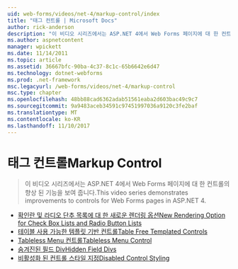 ```yaml
---
uid: web-forms/videos/net-4/markup-control/index
title: "태그 컨트롤 | Microsoft Docs"
author: rick-anderson
description: "이 비디오 시리즈에서는 ASP.NET 4에서 Web Forms 페이지에 대 한 컨트롤의 향상 된 기능을 보여 줍니다."
ms.author: aspnetcontent
manager: wpickett
ms.date: 11/14/2011
ms.topic: article
ms.assetid: 36667bfc-90ba-4c37-8c1c-65b6642e6d47
ms.technology: dotnet-webforms
ms.prod: .net-framework
msc.legacyurl: /web-forms/videos/net-4/markup-control
msc.type: chapter
ms.openlocfilehash: 48bb88cad6362adab51561eaba2d603bac49c9c7
ms.sourcegitcommit: 9a9483aceb34591c97451997036a9120c3fe2baf
ms.translationtype: MT
ms.contentlocale: ko-KR
ms.lasthandoff: 11/10/2017
---
```

<a name="markup-control"></a><span data-ttu-id="45f48-103">태그 컨트롤</span><span class="sxs-lookup"><span data-stu-id="45f48-103">Markup Control</span></span>
====================
> <span data-ttu-id="45f48-104">이 비디오 시리즈에서는 ASP.NET 4에서 Web Forms 페이지에 대 한 컨트롤의 향상 된 기능을 보여 줍니다.</span><span class="sxs-lookup"><span data-stu-id="45f48-104">This video series demonstrates improvements to controls for Web Forms pages in ASP.NET 4.</span></span>


- [<span data-ttu-id="45f48-105">확인란 및 라디오 단추 목록에 대 한 새로운 렌더링 옵션</span><span class="sxs-lookup"><span data-stu-id="45f48-105">New Rendering Option for Check Box Lists and Radio Button Lists</span></span>](aspnet-4-quick-hit-new-rendering-option-for-check-box-lists-and-radio-button-lists.md)
- [<span data-ttu-id="45f48-106">테이블 사용 가능한 템플릿 기반 컨트롤</span><span class="sxs-lookup"><span data-stu-id="45f48-106">Table Free Templated Controls</span></span>](aspnet-4-quick-hit-table-free-templated-controls.md)
- [<span data-ttu-id="45f48-107">Tableless Menu 컨트롤</span><span class="sxs-lookup"><span data-stu-id="45f48-107">Tableless Menu Control</span></span>](aspnet-4-quick-hit-tableless-menu-control.md)
- [<span data-ttu-id="45f48-108">숨겨진된 필드 Div</span><span class="sxs-lookup"><span data-stu-id="45f48-108">Hidden Field Divs</span></span>](aspnet-4-quick-hit-hidden-field-divs.md)
- [<span data-ttu-id="45f48-109">비활성화 된 컨트롤 스타일 지정</span><span class="sxs-lookup"><span data-stu-id="45f48-109">Disabled Control Styling</span></span>](aspnet-4-quick-hit-disabled-control-styling.md)

